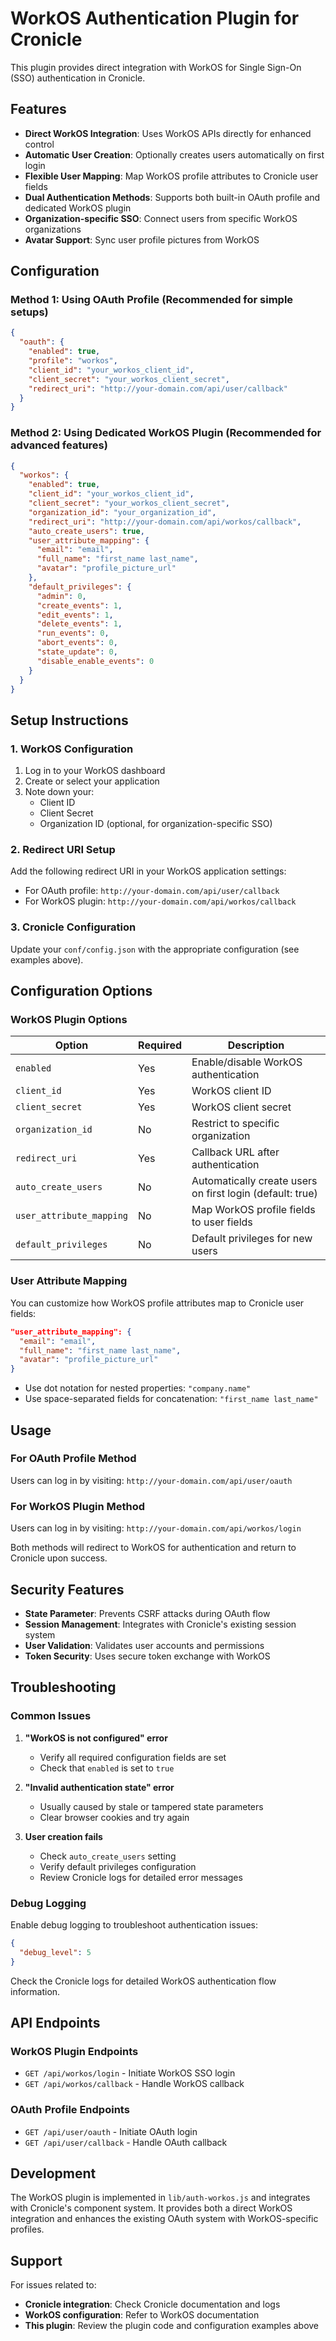 # WorkOS Authentication Plugin for Cronicle

This plugin provides direct integration with WorkOS for Single Sign-On (SSO) authentication in Cronicle.

## Features

- **Direct WorkOS Integration**: Uses WorkOS APIs directly for enhanced control
- **Automatic User Creation**: Optionally creates users automatically on first login
- **Flexible User Mapping**: Map WorkOS profile attributes to Cronicle user fields
- **Dual Authentication Methods**: Supports both built-in OAuth profile and dedicated WorkOS plugin
- **Organization-specific SSO**: Connect users from specific WorkOS organizations
- **Avatar Support**: Sync user profile pictures from WorkOS

## Configuration

### Method 1: Using OAuth Profile (Recommended for simple setups)

```json
{
  "oauth": {
    "enabled": true,
    "profile": "workos",
    "client_id": "your_workos_client_id",
    "client_secret": "your_workos_client_secret",
    "redirect_uri": "http://your-domain.com/api/user/callback"
  }
}
```

### Method 2: Using Dedicated WorkOS Plugin (Recommended for advanced features)

```json
{
  "workos": {
    "enabled": true,
    "client_id": "your_workos_client_id",
    "client_secret": "your_workos_client_secret",
    "organization_id": "your_organization_id",
    "redirect_uri": "http://your-domain.com/api/workos/callback",
    "auto_create_users": true,
    "user_attribute_mapping": {
      "email": "email",
      "full_name": "first_name last_name",
      "avatar": "profile_picture_url"
    },
    "default_privileges": {
      "admin": 0,
      "create_events": 1,
      "edit_events": 1,
      "delete_events": 1,
      "run_events": 0,
      "abort_events": 0,
      "state_update": 0,
      "disable_enable_events": 0
    }
  }
}
```

## Setup Instructions

### 1. WorkOS Configuration

1. Log in to your WorkOS dashboard
2. Create or select your application
3. Note down your:
   - Client ID
   - Client Secret
   - Organization ID (optional, for organization-specific SSO)

### 2. Redirect URI Setup

Add the following redirect URI in your WorkOS application settings:
- For OAuth profile: `http://your-domain.com/api/user/callback`
- For WorkOS plugin: `http://your-domain.com/api/workos/callback`

### 3. Cronicle Configuration

Update your `conf/config.json` with the appropriate configuration (see examples above).

## Configuration Options

### WorkOS Plugin Options

| Option | Required | Description |
|--------|----------|-------------|
| `enabled` | Yes | Enable/disable WorkOS authentication |
| `client_id` | Yes | WorkOS client ID |
| `client_secret` | Yes | WorkOS client secret |
| `organization_id` | No | Restrict to specific organization |
| `redirect_uri` | Yes | Callback URL after authentication |
| `auto_create_users` | No | Automatically create users on first login (default: true) |
| `user_attribute_mapping` | No | Map WorkOS profile fields to user fields |
| `default_privileges` | No | Default privileges for new users |

### User Attribute Mapping

You can customize how WorkOS profile attributes map to Cronicle user fields:

```json
"user_attribute_mapping": {
  "email": "email",
  "full_name": "first_name last_name",
  "avatar": "profile_picture_url"
}
```

- Use dot notation for nested properties: `"company.name"`
- Use space-separated fields for concatenation: `"first_name last_name"`

## Usage

### For OAuth Profile Method

Users can log in by visiting: `http://your-domain.com/api/user/oauth`

### For WorkOS Plugin Method

Users can log in by visiting: `http://your-domain.com/api/workos/login`

Both methods will redirect to WorkOS for authentication and return to Cronicle upon success.

## Security Features

- **State Parameter**: Prevents CSRF attacks during OAuth flow
- **Session Management**: Integrates with Cronicle's existing session system
- **User Validation**: Validates user accounts and permissions
- **Token Security**: Uses secure token exchange with WorkOS

## Troubleshooting

### Common Issues

1. **"WorkOS is not configured" error**
   - Verify all required configuration fields are set
   - Check that `enabled` is set to `true`

2. **"Invalid authentication state" error**
   - Usually caused by stale or tampered state parameters
   - Clear browser cookies and try again

3. **User creation fails**
   - Check `auto_create_users` setting
   - Verify default privileges configuration
   - Review Cronicle logs for detailed error messages

### Debug Logging

Enable debug logging to troubleshoot authentication issues:

```json
{
  "debug_level": 5
}
```

Check the Cronicle logs for detailed WorkOS authentication flow information.

## API Endpoints

### WorkOS Plugin Endpoints

- `GET /api/workos/login` - Initiate WorkOS SSO login
- `GET /api/workos/callback` - Handle WorkOS callback

### OAuth Profile Endpoints

- `GET /api/user/oauth` - Initiate OAuth login
- `GET /api/user/callback` - Handle OAuth callback

## Development

The WorkOS plugin is implemented in `lib/auth-workos.js` and integrates with Cronicle's component system. It provides both a direct WorkOS integration and enhances the existing OAuth system with WorkOS-specific profiles.

## Support

For issues related to:
- **Cronicle integration**: Check Cronicle documentation and logs
- **WorkOS configuration**: Refer to WorkOS documentation
- **This plugin**: Review the plugin code and configuration examples above